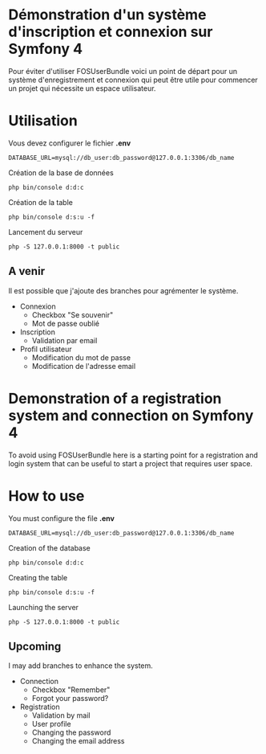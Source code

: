 # Démonstration d'un système d'inscription et connexion sur Symfony 4

Pour éviter d'utiliser FOSUserBundle voici un point de départ pour un système d'enregistrement et connexion qui peut être utile pour commencer un projet qui nécessite un espace utilisateur.

# Utilisation
Vous devez configurer le fichier **.env**

    DATABASE_URL=mysql://db_user:db_password@127.0.0.1:3306/db_name

Création de la base de données

    php bin/console d:d:c

Création de la table

    php bin/console d:s:u -f

Lancement du serveur

    php -S 127.0.0.1:8000 -t public

## A venir

Il est possible que j'ajoute des branches pour agrémenter le système.

 - Connexion
	 - Checkbox "Se souvenir"
	 - Mot de passe oublié
 - Inscription
	 - Validation par email
 - Profil utilisateur
	 - Modification du mot de passe
	 - Modification de l'adresse email

# Demonstration of a registration system and connection on Symfony 4

To avoid using FOSUserBundle here is a starting point for a registration and login system that can be useful to start a project that requires user space.

# How to use
You must configure the file **.env**

    DATABASE_URL=mysql://db_user:db_password@127.0.0.1:3306/db_name

Creation of the database

    php bin/console d:d:c

Creating the table

    php bin/console d:s:u -f

Launching the server

    php -S 127.0.0.1:8000 -t public

## Upcoming

I may add branches to enhance the system.

 - Connection
	 - Checkbox "Remember"
	 - Forgot your password?
 - Registration
 	 - Validation by mail
 	 - User profile
 	 - Changing the password
 	 - Changing the email address
